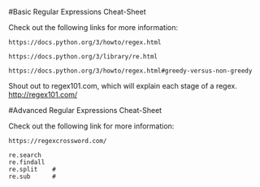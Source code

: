 #Basic Regular Expressions Cheat-Sheet

Check out the following links for more information:

    https://docs.python.org/3/howto/regex.html

    https://docs.python.org/3/library/re.html

    https://docs.python.org/3/howto/regex.html#greedy-versus-non-greedy

Shout out to regex101.com, which will explain each stage of a regex. http://regex101.com/

#Advanced Regular Expressions Cheat-Sheet

Check out the following link for more information:

    https://regexcrossword.com/

    re.search
    re.findall
    re.split    #
    re.sub      #